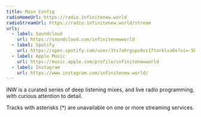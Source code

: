 ```yaml
---
title: Main Config
radioHomeUrl: https://radio.infinitenew.world
radioStreamUrl: https://radio.infinitenew.world/stream
urls:
  - label: Soundcloud
    url: https://soundcloud.com/infinitenewworld
  - label: Spotify
    url: https://open.spotify.com/user/3ts7ahrgupu9vz17turklxa0s?si=-5PeM-39SKWogeQgvP8HaQ
  - label: Apple Music
    url: https://music.apple.com/profile/infinitenewworld
  - label: Instagram
    url: https://www.instagram.com/infinitenew.world/
---
```

INW is a curated series of deep listening mixes, and live radio programming,
with curious attention to detail.

Tracks with asterisks (*) are unavailable on one or more streaming services.
